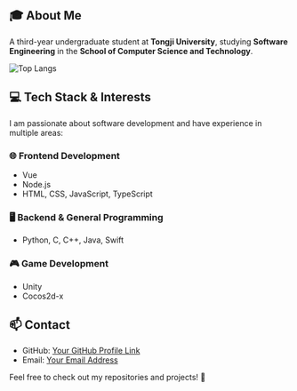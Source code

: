 ## 🎓 About Me
A third-year undergraduate student at **Tongji University**, studying **Software Engineering** in the **School of Computer Science and Technology**.

![Top Langs](https://github-readme-stats.vercel.app/api/top-langs/?username=lostbefore)

## 💻 Tech Stack & Interests
I am passionate about software development and have experience in multiple areas:

### 🌐 Frontend Development
- Vue
- Node.js
- HTML, CSS, JavaScript, TypeScript

### 🖥 Backend & General Programming
- Python, C, C++, Java, Swift

### 🎮 Game Development
- Unity
- Cocos2d-x

## 📫 Contact
- GitHub: [Your GitHub Profile Link](https://github.com/lostbefore)
- Email: [Your Email Address](lostbefore1129@gmail.com)

Feel free to check out my repositories and projects! 🚀




